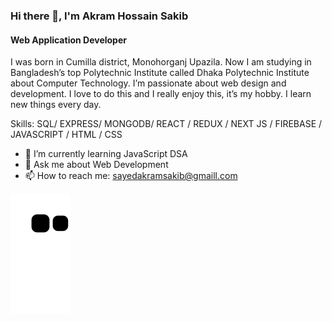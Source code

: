 ### Hi there 👋, I'm Akram Hossain Sakib
#### Web Application Developer

I was born in Cumilla district, Monohorganj Upazila. Now I am studying in Bangladesh’s top Polytechnic Institute called Dhaka Polytechnic Institute about Computer Technology. I’m passionate about web design and development. I love to do this and I really enjoy this, it’s my hobby. I learn new things every day.

Skills: SQL/ EXPRESS/ MONGODB/ REACT / REDUX / NEXT JS / FIREBASE / JAVASCRIPT / HTML / CSS

- 🌱 I’m currently learning JavaScript DSA
- 💬 Ask me about Web Development 
- 📫 How to reach me: sayedakramsakib@gmaill.com 


 ![Snake animation](https://github.com/joaotuliojt/joaotuliojt/blob/output/github-contribution-grid-snake.svg)
